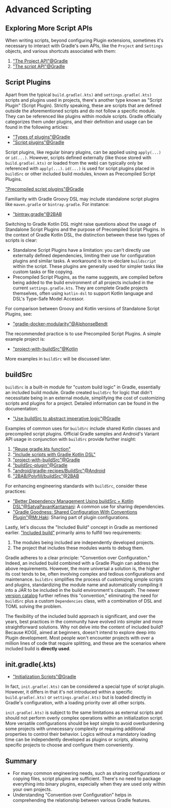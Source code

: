 # Advanced Scripting

## Exploring More Script APIs

When writing scripts, beyond configuring Plugin extensions, sometimes it's necessary to interact with Gradle's own APIs, like the `Project` and `Settings` objects, and various shortcuts associated with them:

1. ["The Project API"@Gradle](https://docs.gradle.org/current/userguide/writing_build_scripts.html#sec:project_api)
2. ["The script API"@Gradle](https://docs.gradle.org/current/userguide/writing_build_scripts.html#sec:the_script_api)

## Script Plugins

Apart from the typical `build.gradle(.kts)` and `settings.gradle(.kts)` scripts and plugins used in projects, there's another type known as "Script Plugin" (Script Plugin). Strictly speaking, these are scripts that are defined outside the aforementioned scripts and do not follow a specific module. They can be referenced like plugins within module scripts. Gradle officially categorizes them under plugins, and their definition and usage can be found in the following articles:

- ["Types of plugins"@Gradle](https://docs.gradle.org/current/userguide/plugins.html#sec:types_of_plugins)
- ["Script plugins"@Gradle](https://docs.gradle.org/current/userguide/plugins.html#sec:script_plugins)

Script plugins, like regular binary plugins, can be applied using `apply(...)` or `id(...)`. However, scripts defined externally (like those stored with `build.gradle(.kts)` or loaded from the web) can typically only be referenced with `apply(...)`. `id(...)` is used for script plugins placed in `buildSrc` or other included build modules, known as Precompiled Script Plugins.

["Precompiled script plugins"@Gradle](https://docs.gradle.org/current/userguide/custom_plugins.html#sec:precompiled_plugins)

Familiarity with Gradle Groovy DSL may include standalone script plugins like `maven.gradle` or `bintray.gradle`. For instance:

- ["bintray.gradle"@2BAB](https://github.com/2BAB/Seal/blob/2.0.0/bintray.gradle)

Switching to Gradle Kotlin DSL might raise questions about the usage of Standalone Script Plugins and the purpose of Precompiled Script Plugins. In the context of Gradle Kotlin DSL, the distinction between these two types of scripts is clear:

- Standalone Script Plugins have a limitation: you can't directly use externally defined dependencies, limiting their use for configuration plugins and similar tasks. A workaround is to re-declare `buildscript` within the script. These plugins are generally used for simpler tasks like custom tasks or file copying.
- Precompiled Script Plugins, as the name suggests, are compiled before being added to the build environment of all projects included in the current `settings.gradle.kts`. They are complete Gradle projects themselves, often using `kotlin-dsl` to support Kotlin language and DSL's Type-Safe Model Accessor.

For comparison between Groovy and Kotlin versions of Standalone Script Plugins, see:

- ["gradle-docker-modularity"@AlphonseBendt](https://github.com/abendt/gradle-docker-modularity)

The recommended practice is to use Precompiled Script Plugins. A simple example project is:

- ["project-with-buildSrc"@Kotlin](https://github.com/gradle/kotlin-dsl-samples/tree/master/samples/project-with-buildSrc)

More examples in `buildSrc` will be discussed later.

## buildSrc

`buildSrc` is a built-in module for "custom build logic" in Gradle, essentially an included build module. Gradle created `buildSrc` for logic that didn't necessitate being in an external module, simplifying the cost of customizing scripts and plugins for a project. Detailed information can be found in the documentation:

- ["Use buildSrc to abstract imperative logic"@Gradle](https://docs.gradle.org/current/userguide/organizing_gradle_projects.html#sec:build_sources)

Examples of common uses for `buildSrc` include shared Kotlin classes and precompiled script plugins. Official Gradle samples and Android's Variant API usage in conjunction with `buildSrc` provide further insight:

1. ["Reuse gradle.kts function"](https://stackoverflow.com/questions/65513944/reuse-gradle-kts-function)
2. ["Include scripts with Gradle Kotlin DSL"](https://stackoverflow.com/questions/55335866/include-scripts-with-gradle-kotlin-dsl)
3. ["project-with-buildSrc"@Gradle](https://github.com/gradle/kotlin-dsl-samples/tree/master/samples/project-with-buildSrc)
4. ["buildSrc-plugin"@Gradle](https://github.com/gradle/kotlin-dsl-samples/tree/master/samples/buildSrc-plugin)
5. ["android/gradle-recipes/BuildSrc"@Android](https://github.com/android/gradle-recipes/tree/agp-7.1/BuildSrc)
6. ["2BAB/Polyfill/buildSrc"@2BAB](https://github.com/2BAB/Polyfill/tree/master/buildSrc)

For enhancing engineering standards with `buildSrc`, consider these practices:

- ["Better Dependency Management Using buildSrc + Kotlin DSL"@SatyaPavanKantamani](https://proandroiddev.com/better-dependencies-management-using-buildsrc-kotlin-dsl-eda31cdb81bf): A common use for sharing dependencies.
- ["Gradle Goodness: Shared Configuration With Conventions Plugin"@Mr.Haki](https://blog.mrhaki.com/2021/02/gradle-goodness-shared-configuration.html): Sharing part of plugin configurations.

Lastly, let's discuss the "Included Build" concept in Gradle as mentioned earlier. ["Included build"](https://docs.gradle.org/current/userguide/composite_builds.html#composite_build_intro) primarily aims to fulfill two requirements:

1. The modules being included are independently developed projects.
2. The project that includes these modules wants to debug them.

Gradle adheres to a clear principle: "Convention over Configuration." Indeed, an included build combined with a Gradle Plugin can address the above requirements. However, the more universal a solution is, the higher its cost tends to be, often involving complex and tedious configurations and maintenance. `buildSrc` simplifies the process of customizing simple scripts and plugins, standardizing the module name and automatically compiling it into a JAR to be included in the build environment's classpath. The newer [version catalog](https://docs.gradle.org/current/userguide/platforms.html#sub:version-catalog) further refines this "convention," eliminating the need for `buildSrc` plus a custom `Dependencies` class, with a combination of DSL and TOML solving the problem.

The flexibility of the included build approach is significant, and over the years, best practices in the community have evolved into simpler and more straightforward solutions. Why not delve into the content of included build? Because KOGE, aimed at beginners, doesn't intend to explore deep into Plugin development. Most people won't encounter projects with over a million lines of code that require splitting, and these are the scenarios where included build is **directly used**.

## init.gradle(.kts)

- ["Initialization Scripts"@Gradle](https://docs.gradle.org/current/userguide/init_scripts.html)

In fact, `init.gradle(.kts)` can be considered a special type of script plugin. However, it differs in that it's not introduced within a specific `build.gradle(.kts)` or `settings.gradle(.kts)` but is loaded directly in Gradle's configuration, with a loading priority over all other scripts.

`init.gradle(.kts)` is subject to the same limitations as external scripts and should not perform overly complex operations within an initialization script. More versatile configurations should be kept simple to avoid overburdening some projects with unnecessary complexity or requiring additional properties to control their behavior. Logics without a mandatory loading time can be independently developed as plugins or scripts, allowing specific projects to choose and configure them conveniently.

## Summary

- For many common engineering needs, such as sharing configurations or copying files, script plugins are sufficient. There's no need to package everything into binary plugins, especially when they are used only within your own projects.
- Understanding "Convention over Configuration" helps in comprehending the relationship between various Gradle features.
